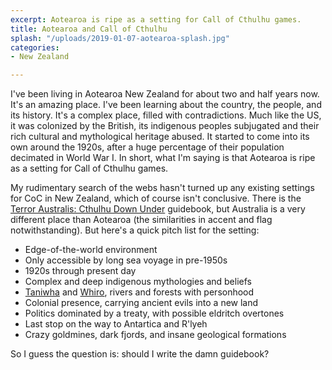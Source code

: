 ```yaml
---
excerpt: Aotearoa is ripe as a setting for Call of Cthulhu games.
title: Aotearoa and Call of Cthulhu
splash: "/uploads/2019-01-07-aotearoa-splash.jpg"
categories:
- New Zealand

---
```

I've been living in Aotearoa New Zealand for about two and half years now. It's an amazing place. I've been learning about the country, the people, and its history. It's a complex place, filled with contradictions. Much like the US, it was colonized by the British, its indigenous peoples subjugated and their rich cultural and mythological heritage abused. It started to come into its own around the 1920s, after a huge percentage of their population decimated in World War I. In short, what I'm saying is that Aotearoa is ripe as a setting for Call of Cthulhu games.

My rudimentary search of the webs hasn't turned up any existing settings for CoC in New Zealand, which of course isn't conclusive. There is the [Terror Australis: Cthulhu Down Under](http://www.drivethrurpg.com/product/1634/Terror-Australis?it=1) guidebook, but Australia is a very different place than Aotearoa (the similarities in accent and flag notwithstanding). But here's a quick pitch list for the setting:

* Edge-of-the-world environment
* Only accessible by long sea voyage in pre-1950s
* 1920s through present day
* Complex and deep indigenous mythologies and beliefs
* [Taniwha](https://en.wikipedia.org/wiki/Taniwha) and [Whiro](https://en.wikipedia.org/wiki/Whiro), rivers and forests with personhood
* Colonial presence, carrying ancient evils into a new land
* Politics dominated by a treaty, with possible eldritch overtones
* Last stop on the way to Antartica and R'lyeh
* Crazy goldmines, dark fjords, and insane geological formations

So I guess the question is: should I write the damn guidebook?